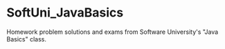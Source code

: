 SoftUni_JavaBasics
==================

Homework problem solutions and exams from Software University's "Java Basics" class.
